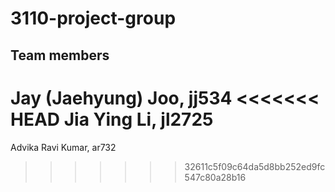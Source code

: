 # 3110-project-group

## Team members
Jay (Jaehyung) Joo, jj534
<<<<<<< HEAD
Jia Ying Li, jl2725
=======

Advika Ravi Kumar, ar732
>>>>>>> 32611c5f09c64da5d8bb252ed9fc547c80a28b16
